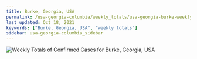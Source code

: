 ```yaml
---
title: Burke, Georgia, USA
permalink: /usa-georgia-columbia/weekly_totals/usa-georgia-burke-weekly_totals.html
last_updated: Oct 18, 2021
keywords: ["Burke, Georgia, USA", "weekly totals"]
sidebar: usa-georgia-columbia_sidebar
---
```


![Weekly Totals of Confirmed Cases for Burke, Georgia, USA](/covid_tracker/images/graphs/usa-georgia-burke-weekly_totals_graph.png)
